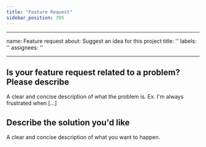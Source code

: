 ```yaml
---
title: "Feature Request"
sidebar_position: 395
---
```


---
name: Feature request
about: Suggest an idea for this project
title: ''
labels: ''
assignees: ''

---

## Is your feature request related to a problem? Please describe

A clear and concise description of what the problem is. Ex. I'm always frustrated when \[...]

## Describe the solution you'd like

A clear and concise description of what you want to happen.